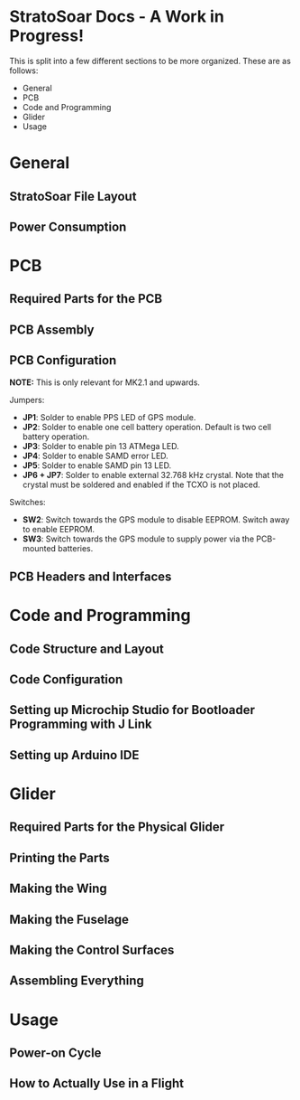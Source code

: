 # StratoSoar Docs - A Work in Progress!

This is split into a few different sections to be more organized. These are as follows:

- General
- PCB
- Code and Programming
- Glider
- Usage

# General

## StratoSoar File Layout

## Power Consumption

# PCB

## Required Parts for the PCB

<!--


**NOTE:** Incomplete, more to come soon.



This codebase is meant to work with the StratoSoar PCB, also on this GitHub repository. On it are these basic components:



-  **Microcontroller** - [SAMD21G18A](https://www.microchip.com/en-us/product/atsamd21g18). This is a modern Cortex-M0 microcontroller by Microchip. It runs on ARM and has low-power capabilities.

-  **GPS Module** - [MAX-M10S](https://www.u-blox.com/en/product/max-m10-series). This is a top-of-the-line GPS module from u-blox.

-  **Environmental Sensor** - [BME280](https://www.bosch-sensortec.com/products/environmental-sensors/humidity-sensors-bme280/). This is a sensor from Bosch proven to work on HAB flights. Measures temperature, pressure, and humidity.

-  **Boost Converter** - [TPS61200](https://www.ti.com/product/TPS61200). This is a boost converter from Texas Instruments. This is used to convert from 1.5v (or 3v with two batteries) to 5v for the servos. The output of this is hooked up to the input of the LDO.

-  **LDO Step-Down Regulator** - [MCP1700](https://www.microchip.com/en-us/product/mcp1700). This is 5v to 3.3v low-dropout and low-quiescent current voltage regulator, supplying everything besides the servos.

-  **Internal Measurement Unit (IMU)** - [MPU-9250](https://invensense.tdk.com/products/motion-tracking/9-axis/mpu-9250/). This little device is an accelormeter, gyroscope, and magnetometer all-in-one that can be used to find pitch, roll, and yaw among other metrics.



This list is not at all comprehensive, but it features the basic components. Check out the schematic for more!
-->

## PCB Assembly

## PCB Configuration

**NOTE:** This is only relevant for MK2.1 and upwards.

Jumpers:
- **JP1**: Solder to enable PPS LED of GPS module.
- **JP2**: Solder to enable one cell battery operation. Default is two cell battery operation. 
- **JP3**: Solder to enable pin 13 ATMega LED. 
- **JP4**: Solder to enable SAMD error LED.
- **JP5**: Solder to enable SAMD pin 13 LED. 
- **JP6 + JP7**: Solder to enable external 32.768 kHz crystal. Note that the crystal must be soldered and enabled if the TCXO is not placed. 

Switches:
- **SW2**: Switch towards the GPS module to disable EEPROM. Switch away to enable EEPROM.
- **SW3**: Switch towards the GPS module to supply power via the PCB-mounted batteries. 

## PCB Headers and Interfaces 

# Code and Programming

## Code Structure and Layout

## Code Configuration

## Setting up Microchip Studio for Bootloader Programming with J Link

## Setting up Arduino IDE

<!--


**NOTE:** Incomplete, more to come soon.



This project is based on the Arduino IDE workflow. Below steps outline steps necessary to install Arduino IDE and configure it for the SAMD microcontroller.



1. Install [Arduino IDE](https://www.arduino.cc/en/software) from [here](https://www.arduino.cc/en/software).

2. [Download the Arduino SAMD core](https://docs.arduino.cc/learn/starting-guide/cores/).

3. Download necessary libraries from library manager:



a. ArduinoLowPower

c. Sparkfun GNSS v3



5. To following needs to be downloaded directly from GitHub:

a. TinyBME280



4. Open Tiny4FSK.ino by double-clicking it (should open Arduino IDE).



The SAMD goes to sleep to save power. To achieve proper sleep, some edits to the SAMD core are necessary. To find the wiring.c file on your computer, [follow this guide](https:support.arduino.cc/hc/en-us/articles/4415103213714-Find-sketches-libraries-board-cores-and-other-files-on-your-computer).

Once there, comment out or completely delete this line as shown:



#ifndef VERY_LOW_POWER

// Setup all pins (digital and analog) in INPUT mode (default is nothing)

for (uint32_t ul = 0 ; ul < NUM_DIGITAL_PINS ; ul++ )

{

pinMode( ul, INPUT ) ;

}

#endif



**NOTE: ** Arduino gives you an official warning:



> This breaks Arduino APIs since all pins are considered INPUT at startup. However, it really lowers the power consumption by a factor of 20 in low power mode (0.03mA vs 0.6mA).

>

Though from testing, there do not seem to be any performance issues.
-->

# Glider

## Required Parts for the Physical Glider

## Printing the Parts

## Making the Wing

## Making the Fuselage

## Making the Control Surfaces

## Assembling Everything

# Usage

## Power-on Cycle

## How to Actually Use in a Flight